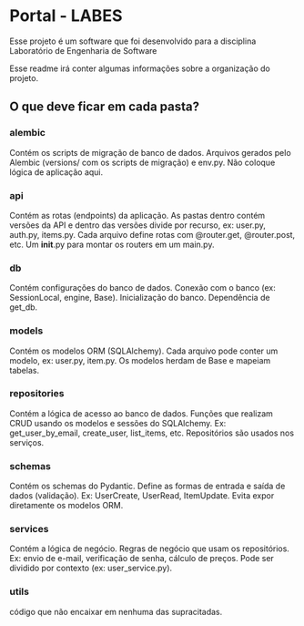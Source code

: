 # Portal - LABES
 Esse projeto é um software que foi desenvolvido para a disciplina Laboratório de Engenharia de Software 

Esse readme irá conter algumas informações sobre a organização do projeto.
## O que deve ficar em cada pasta?

### alembic
Contém os scripts de migração de banco de dados.
Arquivos gerados pelo Alembic (versions/ com os scripts de migração) e env.py. Não coloque lógica de aplicação aqui.

### api
Contém as rotas (endpoints) da aplicação. As pastas dentro contém versões da API e dentro das versões divide por 
recurso, ex: user.py, auth.py, items.py. Cada arquivo define rotas com @router.get, @router.post, etc. Um __init__.py 
para montar os routers em um main.py.

### db
Contém configurações do banco de dados. Conexão com o banco (ex: SessionLocal, engine, Base). Inicialização do banco. 
Dependência de get_db.

### models
Contém os modelos ORM (SQLAlchemy). Cada arquivo pode conter um modelo, ex: user.py, item.py. Os modelos herdam de Base 
e mapeiam tabelas.

### repositories
Contém a lógica de acesso ao banco de dados. Funções que realizam CRUD usando os modelos e sessões do SQLAlchemy. 
Ex: get_user_by_email, create_user, list_items, etc. Repositórios são usados nos serviços.
### schemas
Contém os schemas do Pydantic. Define as formas de entrada e saída de dados (validação). Ex: UserCreate, UserRead, 
ItemUpdate. Evita expor diretamente os modelos ORM.

### services

Contém a lógica de negócio. Regras de negócio que usam os repositórios. Ex: envio de e-mail, verificação de senha, 
cálculo de preços. Pode ser dividido por contexto (ex: user_service.py).


### utils

código que não encaixar em nenhuma das supracitadas.
